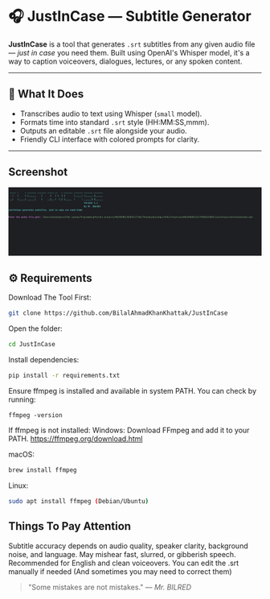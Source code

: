# 🎧 JustInCase — Subtitle Generator



**JustInCase** is a tool that generates `.srt` subtitles from any given audio file — *just in case* you need them. Built using OpenAI's Whisper model, it's a way to caption voiceovers, dialogues, lectures, or any spoken content.

---

## 🧠 What It Does

- Transcribes audio to text using Whisper (`small` model).
- Formats time into standard `.srt` style (HH:MM:SS,mmm).
- Outputs an editable `.srt` file alongside your audio.
- Friendly CLI interface with colored prompts for clarity.

---

## Screenshot
![image](https://github.com/BilalAhmadKhanKhattak/JustInCase/blob/main/ScreenshotJustInCase.png)


## ⚙️ Requirements
Download The Tool First:
```bash
git clone https://github.com/BilalAhmadKhanKhattak/JustInCase
```
Open the folder:
```bash
cd JustInCase
```

Install dependencies:

```bash
pip install -r requirements.txt
```

Ensure ffmpeg is installed and available in system PATH.
You can check by running:
```
ffmpeg -version
```

If ffmpeg is not installed:
Windows: Download FFmpeg and add it to your PATH.
https://ffmpeg.org/download.html

macOS: 
```bash
brew install ffmpeg
```
Linux: 
```bash
sudo apt install ffmpeg (Debian/Ubuntu)
```

## Things To Pay Attention
Subtitle accuracy depends on audio quality, speaker clarity, background noise, and language.
May mishear fast, slurred, or gibberish speech.
Recommended for English and clean voiceovers.
You can edit the .srt manually if needed (And sometimes you may need to correct them)


> "Some mistakes are not mistakes." — *Mr. BILRED*
